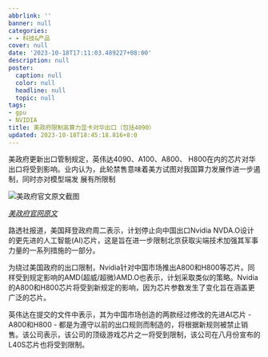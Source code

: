 ```yaml
---
abbrlink: ''
banner: null
categories:
- - 科技&产品
cover: null
date: '2023-10-18T17:11:03.489227+08:00'
description: null
poster:
  caption: null
  color: null
  headline: null
  topic: null
tags:
- gpu
- NVIDIA
title: 美政府限制高算力显卡对华出口（包括4090）
updated: 2023-10-18T18:45:18.816+8:0
---
```

美政府更新出口管制规定，英伟达4090、A100、A800、 H800在内的芯片对华出口将受到影响。业内认为，此轮禁售意味着美方试图对我国算力发展作进一步遏制，同时亦对模型端发 展有所限制

![美政府官文原文截图](https://cdn.jsdelivr.net/gh/shangy1yi/picx-images-hosting@master/image.3y9far7o2qo0.webp)

[*美政府官网原文*](https://www.sec.gov/ix?doc=/Archives/edgar/data/1045810/000104581023000217/nvda-20231017.htm)

路透社报道，美国拜登政府周二表示，计划停止向中国出口Nvidia NVDA.O设计的更先进的人工智能(AI)芯片，这是旨在进一步限制北京获取尖端技术加强其军事力量的一系列措施的一部分。

为绕过美国政府的出口限制，Nvidia针对中国市场推出A800和H800等芯片。同样受到规定影响的AMD(超威/超微)AMD.O也表示，计划采取类似的策略。Nvidia的A800和H800芯片将受到新规定的影响，因为芯片参数发生了变化旨在涵盖更广泛的芯片。

英伟达在提交的文件中表示，其为中国市场创造的两款经过修改的先进AI芯片 - A800和H800 - 都是为遵守以前的出口规则而制造的，将根据新规则被禁止销售。该公司表示，该公司的顶级游戏芯片之一将受到限制，该公司在八月份宣布的L40S芯片也将受到限制。


